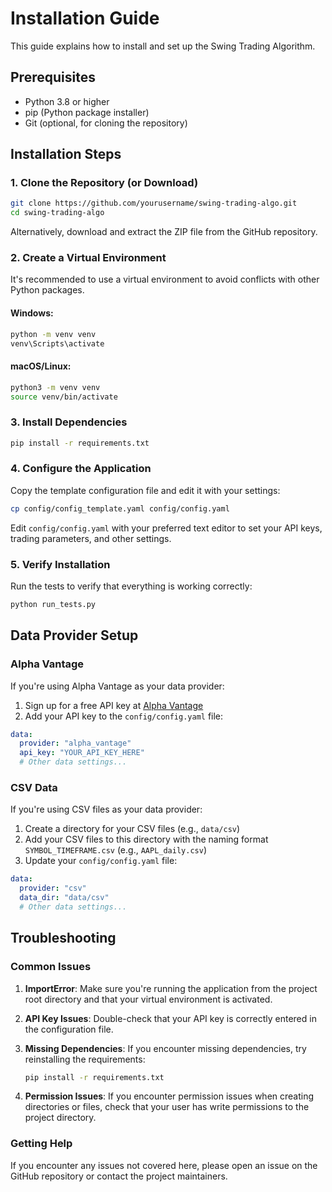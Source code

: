 # Installation Guide

This guide explains how to install and set up the Swing Trading Algorithm.

## Prerequisites

- Python 3.8 or higher
- pip (Python package installer)
- Git (optional, for cloning the repository)

## Installation Steps

### 1. Clone the Repository (or Download)

```bash
git clone https://github.com/yourusername/swing-trading-algo.git
cd swing-trading-algo
```

Alternatively, download and extract the ZIP file from the GitHub repository.

### 2. Create a Virtual Environment

It's recommended to use a virtual environment to avoid conflicts with other Python packages.

#### Windows:
```bash
python -m venv venv
venv\Scripts\activate
```

#### macOS/Linux:
```bash
python3 -m venv venv
source venv/bin/activate
```

### 3. Install Dependencies

```bash
pip install -r requirements.txt
```

### 4. Configure the Application

Copy the template configuration file and edit it with your settings:

```bash
cp config/config_template.yaml config/config.yaml
```

Edit `config/config.yaml` with your preferred text editor to set your API keys, trading parameters, and other settings.

### 5. Verify Installation

Run the tests to verify that everything is working correctly:

```bash
python run_tests.py
```

## Data Provider Setup

### Alpha Vantage

If you're using Alpha Vantage as your data provider:

1. Sign up for a free API key at [Alpha Vantage](https://www.alphavantage.co/support/#api-key)
2. Add your API key to the `config/config.yaml` file:

```yaml
data:
  provider: "alpha_vantage"
  api_key: "YOUR_API_KEY_HERE"
  # Other data settings...
```

### CSV Data

If you're using CSV files as your data provider:

1. Create a directory for your CSV files (e.g., `data/csv`)
2. Add your CSV files to this directory with the naming format `SYMBOL_TIMEFRAME.csv` (e.g., `AAPL_daily.csv`)
3. Update your `config/config.yaml` file:

```yaml
data:
  provider: "csv"
  data_dir: "data/csv"
  # Other data settings...
```

## Troubleshooting

### Common Issues

1. **ImportError**: Make sure you're running the application from the project root directory and that your virtual environment is activated.

2. **API Key Issues**: Double-check that your API key is correctly entered in the configuration file.

3. **Missing Dependencies**: If you encounter missing dependencies, try reinstalling the requirements:

   ```bash
   pip install -r requirements.txt
   ```

4. **Permission Issues**: If you encounter permission issues when creating directories or files, check that your user has write permissions to the project directory.

### Getting Help

If you encounter any issues not covered here, please open an issue on the GitHub repository or contact the project maintainers.
